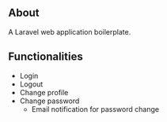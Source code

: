 
## About
A Laravel web application boilerplate.

## Functionalities
- Login
- Logout
- Change profile
- Change password
  - Email notification for password change
